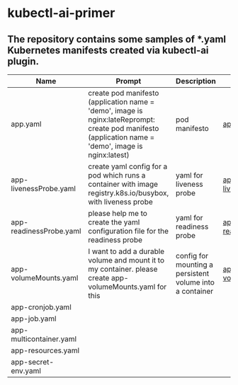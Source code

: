# kubectl-ai-primer
The repository contains some samples of *.yaml Kubernetes manifests created via kubectl-ai plugin.
----------
Name|Prompt|Description|Example|
|--|--|--|--|
|app.yaml|create pod manifesto (application name = 'demo', image is nginx:lateReprompt: create pod manifesto (application name = 'demo', image is nginx:latest)|pod manifesto|[app.yaml](https://github.com/zeleneyabluko/kubectl-ai-primer/blob/main/yaml/app.yaml)|
|app-livenessProbe.yaml|create yaml config for a pod which runs a container with image registry.k8s.io/busybox, with liveness probe|yaml for liveness probe|[app-livenessProbe.yaml](https://github.com/zeleneyabluko/kubectl-ai-primer/blob/main/yaml/app-livenessProbe.yaml)|
|app-readinessProbe.yaml|please help me to create the yaml configuration file for the readiness probe|yaml for readiness probe|[app-readinessProbe.yaml](https://github.com/zeleneyabluko/kubectl-ai-primer/blob/main/yaml/app-readinessProbe.yaml)|
|app-volumeMounts.yaml|I want to add a durable volume and mount it to my container. please create app-volumeMounts.yaml for this|config for mounting a persistent volume into a container|[app-volumeMounts.yaml](https://github.com/zeleneyabluko/kubectl-ai-primer/blob/main/yaml/app-volumeMounts.yaml)|
|app-cronjob.yaml||||
|app-job.yaml|||| 
|app-multicontainer.yaml||||
|app-resources.yaml||||
|app-secret-env.yaml||||
